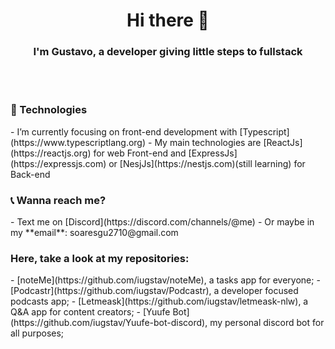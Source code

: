 <h1 align="center">Hi there 👋</h1>
<h3 align="center">I'm Gustavo, a developer giving little steps to fullstack</h3>
<br/><br/>

<h3>🚀 Technologies</h3>
- I’m currently focusing on front-end development with [Typescript](https://www.typescriptlang.org)
- My main technologies are [ReactJs](https://reactjs.org) for web Front-end and [ExpressJs](https://expressjs.com) or [NesjJs](https://nestjs.com)(still learning) for Back-end

<h3>📞 Wanna reach me?</h3>
- Text me on [Discord](https://discord.com/channels/@me)
- Or maybe in my **email**: soaresgu2710@gmail.com


<h3>Here, take a look at my repositories:</h3>
- [noteMe](https://github.com/iugstav/noteMe), a tasks app for everyone;
- [Podcastr](https://github.com/iugstav/Podcastr), a developer focused podcasts app;
- [Letmeask](https://github.com/iugstav/letmeask-nlw), a Q&A app for content creators;
- [Yuufe Bot](https://github.com/iugstav/Yuufe-bot-discord), my personal discord bot for all purposes;
